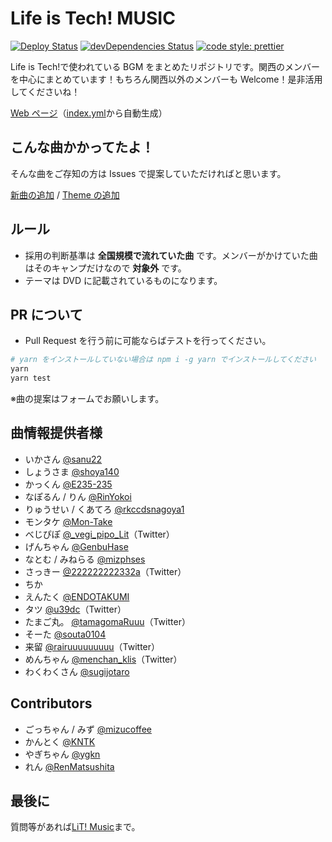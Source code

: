 # Life is Tech! MUSIC

[![Deploy Status](https://github.com/lit-kansai-members/music/workflows/Deploy/badge.svg)](https://github.com/lit-kansai-members/music/actions?query=workflow%3ADeploy) [![devDependencies Status](https://david-dm.org/lit-kansai-members/music/dev-status.svg)](https://david-dm.org/lit-kansai-members/music?type=dev) [![code style: prettier](https://img.shields.io/badge/code_style-prettier-ff69b4.svg?style=flat-square)](https://github.com/prettier/prettier)

Life is Tech!で使われている BGM をまとめたリポジトリです。関西のメンバーを中心にまとめています！もちろん関西以外のメンバーも Welcome！是非活用してくださいね！

[Web ページ](http://lit-kansai-members.github.io/music/)（[index.yml](./index.yml)から自動生成）

## こんな曲かかってたよ！

そんな曲をご存知の方は Issues で提案していただければと思います。

[新曲の追加](https://github.com/lit-kansai-members/music/issues/new?labels=New+Song+Request&template=NEW_SONG.md)
/
[Theme の追加](https://github.com/lit-kansai-members/music/issues/new?labels=New+Theme+Request&template=NEW_THEME.md)

<!--
[![Form](https://placehold.jp/24/3d4070/e8e8e8/170x50.png?text=%E6%8F%90%E6%A1%88%E3%83%95%E3%82%A9%E3%83%BC%E3%83%A0&css=%7B%22border-radius%22%3A%227px%22%7D)](https://goo.gl/forms/VNdvhC37OuRBtWCD3)

## Contribution
### Life is Tech! BGM におけるContributionのやり方講座

1. Fork
2. Edit
3. Commitをする
4. Pull Request
5. Marge plz! :)

-->

<!--
### :warning: WARNING :warning:
- 以下のフォーマットを使用してください

  ```yml
  - year: "2016" # 年 (Stringです！)
    camps:
    - name: "'16 Xmas Camp" # キャンプ名
      background: "img/backgorunds/xmas2016_desktop_yellow.jpg" # 背景画像のURL
      songs:
      - title: "Hey Ho" # 曲名
        author: "SEKAI NO OWARI" # 歌手名
        description: |
          [YouTube](//youtu.be/qfsr0S_QGOU)
          [歌詞(J-Lyric.net)](http://j-lyric.net/artist/a055790/l03c659.html)
        # リンクなど。"|"はYAMLの複数行記法です。
  ```
-->

## ルール

- 採用の判断基準は **全国規模で流れていた曲** です。メンバーがかけていた曲はそのキャンプだけなので **対象外** です。
- テーマは DVD に記載されているものになります。

## PR について

- Pull Request を行う前に可能ならばテストを行ってください。

```bash
# yarn をインストールしていない場合は npm i -g yarn でインストールしてください
yarn
yarn test
```

※曲の提案はフォームでお願いします。

## 曲情報提供者様

- いかさん [@sanu22](//github.com/sanu22)
- しょうさま [@shoya140](//github.com/shoya140)
- かっくん [@E235-235](//github.com/E235-235)
- なぽるん / りん [@RinYokoi](//github.com/RinYokoi)
- りゅうせい / くあてろ [@rkccdsnagoya1](//github.com/rkccdsnagoya1)
- モンタケ [@Mon-Take](//github.com/Mon-Take)
- べじぴぽ [@\_vegi_pipo_Lit](//twitter.com/_vegi_pipo_Lit)（Twitter）
- げんちゃん [@GenbuHase](//github.com/GenbuHase)
- なとむ / みねらる [@mizphses](//github.com/mizphses)
- さっきー [@222222222332a](//twitter.com/222222222332a)（Twitter）
- ちか
- えんたく [@ENDOTAKUMI](//github.com/ENDOTAKUMI)
- タツ [@u39dc](//twitter.com/u39dc)（Twitter）
- たまご丸。 [@tamagomaRuuu](//twitter.com/tamagomaRuuu)（Twitter）
- そーた [@souta0104](//github.com/souta0104)
- 来留 [@rairuuuuuuuuu](//twitter.com/rairuuuuuuuuu)（Twitter）
- めんちゃん [@menchan_klis](//twitter.com/menchan_klis)（Twitter）
- わくわくさん [@sugijotaro](//github.com/sugijotaro)

## Contributors

- ごっちゃん / みず [@mizucoffee](//github.com/mizucoffee)
- かんとく [@KNTK](//github.com/AkihiroTokai)
- やぎちゃん [@ygkn](//github.com/ygkn)
- れん [@RenMatsushita](//github.com/RenMatsushita)

## 最後に

質問等があれば[LiT! Music](//www.facebook.com/LiTmusic-182225395894104/)まで。
